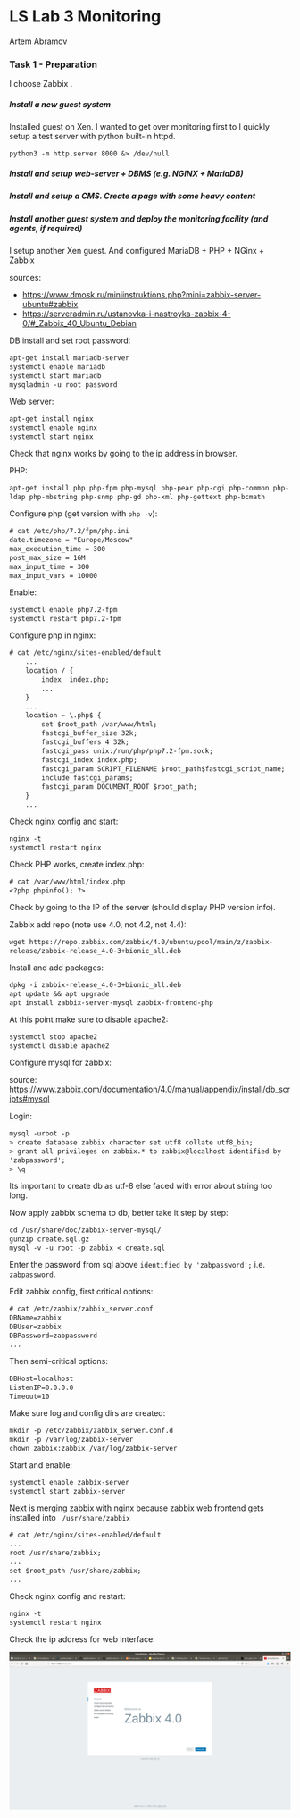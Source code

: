 # LS Lab 3 Monitoring

Artem Abramov

### Task 1 - Preparation

I choose Zabbix . 

##### Install a new guest system

Installed guest on Xen. I wanted to get over monitoring first to I quickly setup a test server with python built-in httpd.

```
python3 -m http.server 8000 &> /dev/null
```



##### Install and setup web-server + DBMS (e.g. NGINX + MariaDB)

##### Install and setup a CMS. Create a page with some heavy content

##### Install another guest system and deploy the monitoring facility (and agents, if required)

I setup another Xen guest. And configured MariaDB + PHP + NGinx + Zabbix

sources: 

- https://www.dmosk.ru/miniinstruktions.php?mini=zabbix-server-ubuntu#zabbix
- https://serveradmin.ru/ustanovka-i-nastroyka-zabbix-4-0/#_Zabbix_40_Ubuntu_Debian

DB install and set root password:

```
apt-get install mariadb-server
systemctl enable mariadb
systemctl start mariadb
mysqladmin -u root password
```

Web server:

```
apt-get install nginx
systemctl enable nginx
systemctl start nginx
```

Check that nginx works by going to the ip address in browser.

PHP:

```
apt-get install php php-fpm php-mysql php-pear php-cgi php-common php-ldap php-mbstring php-snmp php-gd php-xml php-gettext php-bcmath
```

Configure php (get version with `php -v`):

```
# cat /etc/php/7.2/fpm/php.ini
date.timezone = "Europe/Moscow"
max_execution_time = 300
post_max_size = 16M
max_input_time = 300
max_input_vars = 10000
```

Enable:

```
systemctl enable php7.2-fpm
systemctl restart php7.2-fpm
```

Configure php in nginx:

```
# cat /etc/nginx/sites-enabled/default
    ...
    location / {
        index  index.php;
        ...
    }
    ...
    location ~ \.php$ {
        set $root_path /var/www/html;
        fastcgi_buffer_size 32k;
        fastcgi_buffers 4 32k;
        fastcgi_pass unix:/run/php/php7.2-fpm.sock;
        fastcgi_index index.php;
        fastcgi_param SCRIPT_FILENAME $root_path$fastcgi_script_name;
        include fastcgi_params;
        fastcgi_param DOCUMENT_ROOT $root_path;
    }
    ...
```

Check nginx config and start:

```
nginx -t
systemctl restart nginx
```

Check PHP works, create index.php:

```
# cat /var/www/html/index.php
<?php phpinfo(); ?>
```

Check by going to the IP of the server (should display PHP version info).

Zabbix add repo (note use 4.0, not 4.2, not 4.4):

```
wget https://repo.zabbix.com/zabbix/4.0/ubuntu/pool/main/z/zabbix-release/zabbix-release_4.0-3+bionic_all.deb
```

Install and add packages:

```
dpkg -i zabbix-release_4.0-3+bionic_all.deb
apt update && apt upgrade
apt install zabbix-server-mysql zabbix-frontend-php
```

At this point make sure to disable apache2:

```
systemctl stop apache2
systemctl disable apache2
```

Configure mysql for zabbix:

source:  https://www.zabbix.com/documentation/4.0/manual/appendix/install/db_scripts#mysql

Login:

```
mysql -uroot -p
> create database zabbix character set utf8 collate utf8_bin;
> grant all privileges on zabbix.* to zabbix@localhost identified by 'zabpassword';
> \q
```

Its important to create db as utf-8 else faced with error about string too long.

Now apply zabbix schema to db, better take it step by step:

```
cd /usr/share/doc/zabbix-server-mysql/
gunzip create.sql.gz
mysql -v -u root -p zabbix < create.sql
```

Enter the password from sql above `identified by 'zabpassword';` i.e. `zabpassword`.

Edit zabbix config, first critical options:

```
# cat /etc/zabbix/zabbix_server.conf
DBName=zabbix
DBUser=zabbix
DBPassword=zabpassword
...
```

Then semi-critical options:

```
DBHost=localhost
ListenIP=0.0.0.0
Timeout=10
```

Make sure log and config dirs are created:

```
mkdir -p /etc/zabbix/zabbix_server.conf.d
mkdir -p /var/log/zabbix-server
chown zabbix:zabbix /var/log/zabbix-server
```

Start and enable:

```
systemctl enable zabbix-server
systemctl start zabbix-server
```

Next is merging zabbix with nginx because zabbix web frontend gets installed into ` /usr/share/zabbix`

```
# cat /etc/nginx/sites-enabled/default
...
root /usr/share/zabbix;
...
set $root_path /usr/share/zabbix;
...
```

Check nginx config and restart:

```
nginx -t
systemctl restart nginx
```

Check the ip address for web interface:

![Installation - Mozilla Firefox_001](LS-Lab-3-monitoring.assets/Installation%20-%20Mozilla%20Firefox_001.png)